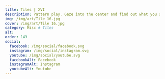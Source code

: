 ```yaml
---
title: Tiles | XVI
description: Pattern play. Gaze into the center and find out what you see
img: /img/art/Tile 16.jpg
cover: /img/art/Tile 16.jpg
category: Misc # Tiles
alt: 
order: 143
social:
  facebook: /img/social/facebook.svg
  instagram: /img/social/instagram.svg
  youtube: /img/social/youtube.svg
  facebookAlt: Facebook
  instagramAlt: Instagram
  youtubeAlt: Youtube
---
```

